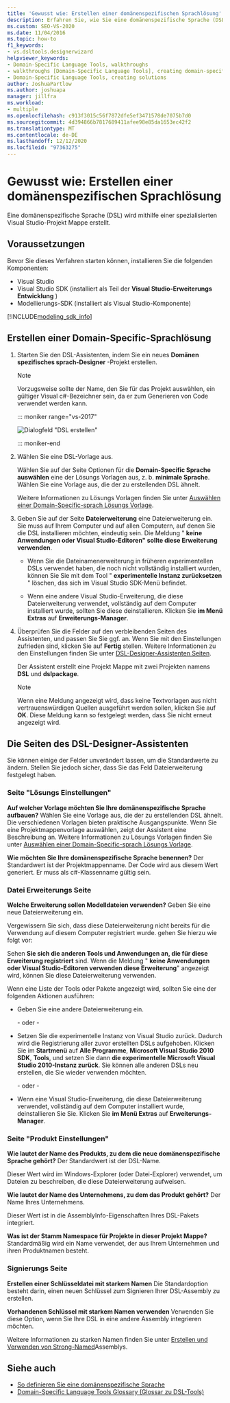 ```yaml
---
title: 'Gewusst wie: Erstellen einer domänenspezifischen Sprachlösung'
description: Erfahren Sie, wie Sie eine domänenspezifische Sprache (DSL) mithilfe einer spezialisierten Visual Studio-Projekt Mappe erstellen.
ms.custom: SEO-VS-2020
ms.date: 11/04/2016
ms.topic: how-to
f1_keywords:
- vs.dsltools.designerwizard
helpviewer_keywords:
- Domain-Specific Language Tools, walkthroughs
- walkthroughs [Domain-Specific Language Tools], creating domain-specific language
- Domain-Specific Language Tools, creating solutions
author: JoshuaPartlow
ms.author: joshuapa
manager: jillfra
ms.workload:
- multiple
ms.openlocfilehash: c913f3015c56f7872dfe5ef3471578de7075b7d0
ms.sourcegitcommit: 4d394866b7817689411afee98e85da1653ec42f2
ms.translationtype: MT
ms.contentlocale: de-DE
ms.lasthandoff: 12/12/2020
ms.locfileid: "97363275"
---
```

# <a name="how-to-create-a-domain-specific-language-solution"></a>Gewusst wie: Erstellen einer domänenspezifischen Sprachlösung
Eine domänenspezifische Sprache (DSL) wird mithilfe einer spezialisierten Visual Studio-Projekt Mappe erstellt.

## <a name="prerequisites"></a>Voraussetzungen

Bevor Sie dieses Verfahren starten können, installieren Sie die folgenden Komponenten:

- Visual Studio
- Visual Studio SDK (installiert als Teil der **Visual Studio-Erweiterungs Entwicklung** )
- Modellierungs-SDK (installiert als Visual Studio-Komponente)

[!INCLUDE[modeling_sdk_info](includes/modeling_sdk_info.md)]

## <a name="creating-a-domain-specific-language-solution"></a>Erstellen einer Domain-Specific-Sprachlösung

1. Starten Sie den DSL-Assistenten, indem Sie ein neues **Domänen spezifisches sprach-Designer** -Projekt erstellen.

   > [!NOTE]
   > Vorzugsweise sollte der Name, den Sie für das Projekt auswählen, ein gültiger Visual c#-Bezeichner sein, da er zum Generieren von Code verwendet werden kann.

   ::: moniker range="vs-2017"

   ![Dialogfeld "DSL erstellen"](../modeling/media/create_dsldialog.png)

   ::: moniker-end

2. Wählen Sie eine DSL-Vorlage aus.

    Wählen Sie auf der Seite Optionen für die **Domain-Specific Sprache auswählen** eine der Lösungs Vorlagen aus, z. b. **minimale Sprache**. Wählen Sie eine Vorlage aus, die der zu erstellenden DSL ähnelt.

    Weitere Informationen zu Lösungs Vorlagen finden Sie unter [Auswählen einer Domain-Specific-sprach Lösungs Vorlage](../modeling/choosing-a-domain-specific-language-solution-template.md).

3. Geben Sie auf der Seite **Dateierweiterung** eine Dateierweiterung ein. Sie muss auf Ihrem Computer und auf allen Computern, auf denen Sie die DSL installieren möchten, eindeutig sein. Die Meldung " **keine Anwendungen oder Visual Studio-Editoren" sollte diese Erweiterung verwenden**.

   - Wenn Sie die Dateinamenerweiterung in früheren experimentellen DSLs verwendet haben, die noch nicht vollständig installiert wurden, können Sie Sie mit dem Tool " **experimentelle Instanz zurücksetzen** " löschen, das sich im Visual Studio SDK-Menü befindet.

   - Wenn eine andere Visual Studio-Erweiterung, die diese Dateierweiterung verwendet, vollständig auf dem Computer installiert wurde, sollten Sie diese deinstallieren. Klicken Sie **im Menü Extras** auf **Erweiterungs-Manager**.

4. Überprüfen Sie die Felder auf den verbleibenden Seiten des Assistenten, und passen Sie Sie ggf. an. Wenn Sie mit den Einstellungen zufrieden sind, klicken Sie auf **Fertig** stellen. Weitere Informationen zu den Einstellungen finden Sie unter [DSL-Designer-Assistenten Seiten](#settings).

    Der Assistent erstellt eine Projekt Mappe mit zwei Projekten namens **DSL** und **dslpackage**.

   > [!NOTE]
   > Wenn eine Meldung angezeigt wird, dass keine Textvorlagen aus nicht vertrauenswürdigen Quellen ausgeführt werden sollen, klicken Sie auf **OK**. Diese Meldung kann so festgelegt werden, dass Sie nicht erneut angezeigt wird.

## <a name="the-dsl-designer-wizard-pages"></a><a name="settings"></a> Die Seiten des DSL-Designer-Assistenten
 Sie können einige der Felder unverändert lassen, um die Standardwerte zu ändern. Stellen Sie jedoch sicher, dass Sie das Feld Dateierweiterung festgelegt haben.

### <a name="solution-settings-page"></a>Seite "Lösungs Einstellungen"
 **Auf welcher Vorlage möchten Sie Ihre domänenspezifische Sprache aufbauen?**
Wählen Sie eine Vorlage aus, die der zu erstellenden DSL ähnelt. Die verschiedenen Vorlagen bieten praktische Ausgangspunkte. Wenn Sie eine Projektmappenvorlage auswählen, zeigt der Assistent eine Beschreibung an. Weitere Informationen zu Lösungs Vorlagen finden Sie unter [Auswählen einer Domain-Specific-sprach Lösungs Vorlage](../modeling/choosing-a-domain-specific-language-solution-template.md).

 **Wie möchten Sie Ihre domänenspezifische Sprache benennen?**
Der Standardwert ist der Projektmappenname. Der Code wird aus diesem Wert generiert. Er muss als c#-Klassenname gültig sein.

### <a name="file-extension-page"></a>Datei Erweiterungs Seite
 **Welche Erweiterung sollen Modelldateien verwenden?**
Geben Sie eine neue Dateierweiterung ein.

 Vergewissern Sie sich, dass diese Dateierweiterung nicht bereits für die Verwendung auf diesem Computer registriert wurde. gehen Sie hierzu wie folgt vor:

 Sehen **Sie sich die anderen Tools und Anwendungen an, die für diese Erweiterung registriert** sind. Wenn die Meldung " **keine Anwendungen oder Visual Studio-Editoren verwenden diese Erweiterung**" angezeigt wird, können Sie diese Dateierweiterung verwenden.

 Wenn eine Liste der Tools oder Pakete angezeigt wird, sollten Sie eine der folgenden Aktionen ausführen:

- Geben Sie eine andere Dateierweiterung ein.

     \- oder -

- Setzen Sie die experimentelle Instanz von Visual Studio zurück. Dadurch wird die Registrierung aller zuvor erstellten DSLs aufgehoben. Klicken Sie im **Startmenü** auf **Alle Programme**, **Microsoft Visual Studio 2010 SDK**, **Tools**, und setzen Sie dann **die experimentelle Microsoft Visual Studio 2010-Instanz zurück**. Sie können alle anderen DSLs neu erstellen, die Sie wieder verwenden möchten.

     \- oder -

- Wenn eine Visual Studio-Erweiterung, die diese Dateierweiterung verwendet, vollständig auf dem Computer installiert wurde, deinstallieren Sie Sie. Klicken Sie **im Menü Extras** auf **Erweiterungs-Manager**.

### <a name="product-settings-page"></a>Seite "Produkt Einstellungen"
 **Wie lautet der Name des Produkts, zu dem die neue domänenspezifische Sprache gehört?**
Der Standardwert ist der DSL-Name.

 Dieser Wert wird im Windows-Explorer (oder Datei-Explorer) verwendet, um Dateien zu beschreiben, die diese Dateierweiterung aufweisen.

 **Wie lautet der Name des Unternehmens, zu dem das Produkt gehört?**
Der Name Ihres Unternehmens.

 Dieser Wert ist in die AssemblyInfo-Eigenschaften Ihres DSL-Pakets integriert.

 **Was ist der Stamm Namespace für Projekte in dieser Projekt Mappe?**
Standardmäßig wird ein Name verwendet, der aus Ihrem Unternehmen und ihren Produktnamen besteht.

### <a name="signing-page"></a>Signierungs Seite
 **Erstellen einer Schlüsseldatei mit starkem Namen** Die Standardoption besteht darin, einen neuen Schlüssel zum Signieren Ihrer DSL-Assembly zu erstellen.

 **Vorhandenen Schlüssel mit starkem Namen verwenden** Verwenden Sie diese Option, wenn Sie Ihre DSL in eine andere Assembly integrieren möchten.

 Weitere Informationen zu starken Namen finden Sie unter [Erstellen und Verwenden von Strong-Named](/dotnet/standard/assembly/create-use-strong-named)Assemblys.

## <a name="see-also"></a>Siehe auch

- [So definieren Sie eine domänenspezifische Sprache](../modeling/how-to-define-a-domain-specific-language.md)
- [Domain-Specific Language Tools Glossary (Glossar zu DSL-Tools)](/previous-versions/bb126564(v=vs.100))